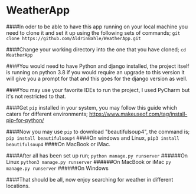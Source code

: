 # WeatherApp

####In oder to be able to have this app running on your local machine you need to clone it and set it up using the following sets of commands;
 `git clone https://github.com/AldrinBahle/WeatherApp.git`

####Change your working directory into the one that you have cloned;
 `cd WeatherApp`

####You would need to have Python and django installed, the project itself is running on python 3.8 if you would require an upgrade to this version it will give you a prompt for that and this goes for the django version as well.

####You may use your favorite IDEs to run the project, I used PyCharm but it's not restricted to that.

####Get `pip` installed in your system, you may follow this guide which caters for different environments; https://www.makeuseof.com/tag/install-pip-for-python/

####Now you may use `pip` to download "beautifulsoup4", the command is; 
`pip install beautifulsoup4` 
####On windows and Linux,
`pip3 install beautifulsoup4`
####On MacBook or iMac.

####After all has been set up run;
`python manage.py runserver`
######On Linux
`python3 manage.py runserver`
######On MacBook or iMac
`py manage.py runserver`
######On Windows

####That should be all, now enjoy searching for weather in different locations.

